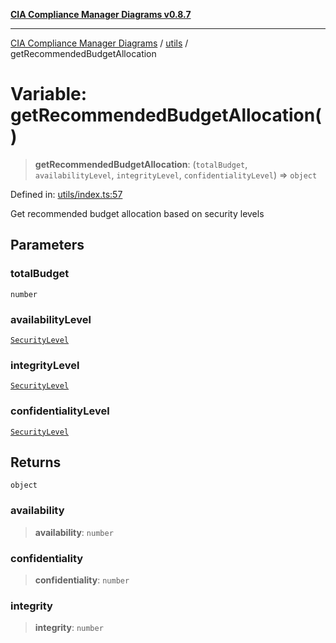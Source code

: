 [**CIA Compliance Manager Diagrams v0.8.7**](../../README.md)

***

[CIA Compliance Manager Diagrams](../../modules.md) / [utils](../README.md) / getRecommendedBudgetAllocation

# Variable: getRecommendedBudgetAllocation()

> **getRecommendedBudgetAllocation**: (`totalBudget`, `availabilityLevel`, `integrityLevel`, `confidentialityLevel`) => `object`

Defined in: [utils/index.ts:57](https://github.com/Hack23/cia-compliance-manager/blob/c1b03266cad85c2f58531e3fd0aea147fa649ae0/src/utils/index.ts#L57)

Get recommended budget allocation based on security levels

## Parameters

### totalBudget

`number`

### availabilityLevel

[`SecurityLevel`](../../index/type-aliases/SecurityLevel.md)

### integrityLevel

[`SecurityLevel`](../../index/type-aliases/SecurityLevel.md)

### confidentialityLevel

[`SecurityLevel`](../../index/type-aliases/SecurityLevel.md)

## Returns

`object`

### availability

> **availability**: `number`

### confidentiality

> **confidentiality**: `number`

### integrity

> **integrity**: `number`
